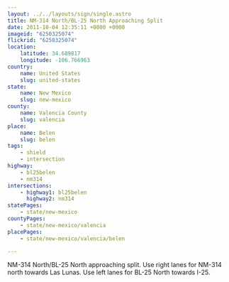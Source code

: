 ```yaml
---
layout: ../../layouts/sign/single.astro
title: NM-314 North/BL-25 North Approaching Split
date: 2011-10-04 12:35:11 +0000 +0000
imageid: "6250325074"
flickrid: "6250325074"
location:
    latitude: 34.689817
    longitude: -106.766963
country:
    name: United States
    slug: united-states
state:
    name: New Mexico
    slug: new-mexico
county:
    name: Valencia County
    slug: valencia
place:
    name: Belen
    slug: belen
tags:
    - shield
    - intersection
highway:
    - bl25belen
    - nm314
intersections:
    - highway1: bl25belen
      highway2: nm314
statePages:
    - state/new-mexico
countyPages:
    - state/new-mexico/valencia
placePages:
    - state/new-mexico/valencia/belen

---
```

NM-314 North/BL-25 North approaching split.  Use right lanes for NM-314 north towards Las Lunas.  Use left lanes for BL-25 North towards I-25.